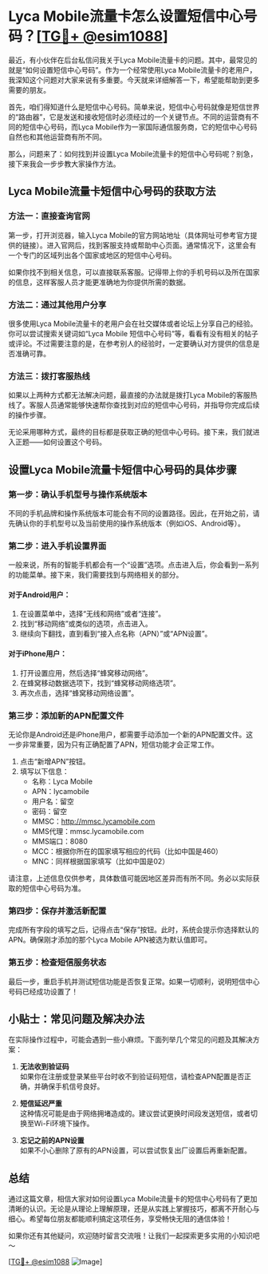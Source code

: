 # Lyca Mobile流量卡怎么设置短信中心号码？[[TG💪+ @esim1088](https://t.me/s/esim1088)]

最近，有小伙伴在后台私信问我关于Lyca Mobile流量卡的问题。其中，最常见的就是“如何设置短信中心号码”。作为一个经常使用Lyca Mobile流量卡的老用户，我深知这个问题对大家来说有多重要。今天就来详细解答一下，希望能帮助到更多需要的朋友。

首先，咱们得知道什么是短信中心号码。简单来说，短信中心号码就像是短信世界的“路由器”，它是发送和接收短信时必须经过的一个关键节点。不同的运营商有不同的短信中心号码，而Lyca Mobile作为一家国际通信服务商，它的短信中心号码自然也和其他运营商有所不同。

那么，问题来了：如何找到并设置Lyca Mobile流量卡的短信中心号码呢？别急，接下来我会一步步教大家操作方法。

## Lyca Mobile流量卡短信中心号码的获取方法

### 方法一：直接查询官网

第一步，打开浏览器，输入Lyca Mobile的官方网站地址（具体网址可参考官方提供的链接）。进入官网后，找到客服支持或帮助中心页面。通常情况下，这里会有一个专门的区域列出各个国家或地区的短信中心号码。

如果你找不到相关信息，可以直接联系客服。记得带上你的手机号码以及所在国家的信息，这样客服人员才能更准确地为你提供所需的数据。

### 方法二：通过其他用户分享

很多使用Lyca Mobile流量卡的老用户会在社交媒体或者论坛上分享自己的经验。你可以尝试搜索关键词如“Lyca Mobile 短信中心号码”等，看看有没有相关的帖子或评论。不过需要注意的是，在参考别人的经验时，一定要确认对方提供的信息是否准确可靠。

### 方法三：拨打客服热线

如果以上两种方式都无法解决问题，最直接的办法就是拨打Lyca Mobile的客服热线了。客服人员通常能够快速帮你查找到对应的短信中心号码，并指导你完成后续的操作步骤。

无论采用哪种方式，最终的目标都是获取正确的短信中心号码。接下来，我们就进入正题——如何设置这个号码。

## 设置Lyca Mobile流量卡短信中心号码的具体步骤

### 第一步：确认手机型号与操作系统版本

不同的手机品牌和操作系统版本可能会有不同的设置路径。因此，在开始之前，请先确认你的手机型号以及当前使用的操作系统版本（例如iOS、Android等）。

### 第二步：进入手机设置界面

一般来说，所有的智能手机都会有一个“设置”选项。点击进入后，你会看到一系列的功能菜单。接下来，我们需要找到与网络相关的部分。

#### 对于Android用户：

1. 在设置菜单中，选择“无线和网络”或者“连接”。
2. 找到“移动网络”或类似的选项，点击进入。
3. 继续向下翻找，直到看到“接入点名称（APN）”或“APN设置”。

#### 对于iPhone用户：

1. 打开设置应用，然后选择“蜂窝移动网络”。
2. 在蜂窝移动数据选项下，找到“蜂窝移动网络选项”。
3. 再次点击，选择“蜂窝移动网络设置”。

### 第三步：添加新的APN配置文件

无论你是Android还是iPhone用户，都需要手动添加一个新的APN配置文件。这一步非常重要，因为只有正确配置了APN，短信功能才会正常工作。

1. 点击“新增APN”按钮。
2. 填写以下信息：
   - 名称：Lyca Mobile
   - APN：lycamobile
   - 用户名：留空
   - 密码：留空
   - MMSC：http://mmsc.lycamobile.com
   - MMS代理：mmsc.lycamobile.com
   - MMS端口：8080
   - MCC：根据你所在的国家填写相应的代码（比如中国是460）
   - MNC：同样根据国家填写（比如中国是02）

请注意，上述信息仅供参考，具体数值可能因地区差异而有所不同。务必以实际获取的短信中心号码为准。

### 第四步：保存并激活新配置

完成所有字段的填写之后，记得点击“保存”按钮。此时，系统会提示你选择默认的APN。确保刚才添加的那个Lyca Mobile APN被选为默认值即可。

### 第五步：检查短信服务状态

最后一步，重启手机并测试短信功能是否恢复正常。如果一切顺利，说明短信中心号码已经成功设置了！

## 小贴士：常见问题及解决办法

在实际操作过程中，可能会遇到一些小麻烦。下面列举几个常见的问题及其解决方案：

1. **无法收到验证码**  
   如果你在注册或登录某些平台时收不到验证码短信，请检查APN配置是否正确，并确保手机信号良好。

2. **短信延迟严重**  
   这种情况可能是由于网络拥堵造成的。建议尝试更换时间段发送短信，或者切换至Wi-Fi环境下操作。

3. **忘记之前的APN设置**  
   如果不小心删除了原有的APN设置，可以尝试恢复出厂设置后再重新配置。

## 总结

通过这篇文章，相信大家对如何设置Lyca Mobile流量卡的短信中心号码有了更加清晰的认识。无论是从理论上理解原理，还是从实践上掌握技巧，都离不开耐心与细心。希望每位朋友都能顺利搞定这项任务，享受畅快无阻的通信体验！

如果你还有其他疑问，欢迎随时留言交流哦！让我们一起探索更多实用的小知识吧～

[[TG💪+ @esim1088](https://t.me/s/esim1088) ![Image](https://i.postimg.cc/4NQfJmqS/Snipaste-2025-05-13-00-14-12.png)]